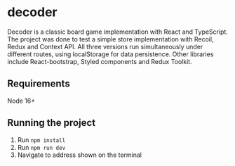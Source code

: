 # decoder
Decoder is a classic board game implementation with React and TypeScript. The project was done to test a simple store implementation with Recoil, Redux and Context API. All three versions run simultaneously under different routes, using localStorage for data persistence. Other libraries include React-bootstrap, Styled components and Redux Toolkit.

## Requirements

Node 16+

## Running the project

1. Run `npm install`
2. Run `npm run dev`
3. Navigate to address shown on the terminal
